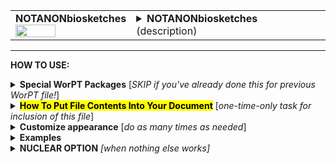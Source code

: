 <!--------------------------------------
   SCREEN SHOT
--------------------------------------->
<table>
<tr>
<td>
<font size="3"><b>NOTANONbiosketches</b></font>
<br>
<img src="https://lh3.googleusercontent.com/d/1f3XxoAT5680nxNbcwWk4uifOvXdytuUh" width=60%>
</td>
<td>
<details>
<summary><b>NOTANONbiosketches</b> (description)</summary>
<b>NOTANONbiosketches</b> is NOT a table, but rather a tex file containing a short (1-page) CV for each team member who is indicated as needing to have a biosketch on the PERSONNEL & FTE page. If the box is checked under "bio sketch?" column for a person, then that person's bio sketch will be generated and included as part of this file. All biosketches are formatted to have a consistant appearance.  The information for this file is extracted from each person's individual WorPT biosketch google sheet. Checked boxes in that sheet indicate what publications and awards to mention, etc., customizing for this particular proposal. The NOTANONbiosketches WorPT file can serve as the "bio sketches" section of your proposal.<br>
NOTE: Biosketch files should be kept up-to-date so that the information that is extracted for both the current/pending and bio-sketch
sections of a proposal have valid and current information.
</details>
</td>
</tr>
</table>
<hr>

<!--------------------------------------
   HOW TO USE
--------------------------------------->
<b>HOW TO USE:</b>

<!-- - - - - - - - - - - - - - - - - - - - - - - - - - - - 
             Special Packages
- - - - - - - - - - - - - - - - - - - - - - - - - - - - -->
<details>
<summary><b>Special WorPT Packages</b> [<i>SKIP if you've already done this for previous WorPT file!</i>]</summary>
Copy/paste the special packages in preamble of your document, if you haven't done so previously. (see https://github.com/pmarcum/WorPT-Work-Plan-Tool-4-proposals/blob/main/latexTableTemplates/WorPTpackages/readme.md for more info).
</details>

<!-- - - - - - - - - - - - - - - - - - - - - - - - - - - - 
             Putting File Contents Into Document
- - - - - - - - - - - - - - - - - - - - - - - - - - - - -->
<details>
<summary><mark><b>How To Put File Contents Into Your Document</b></mark> [<i>one-time-only task for inclusion of this file</i>]</summary> 
<ol>
<li>COPY the lines in the code block below, then</li>
<li>PASTE into your document WHERE you want the content to appear, then</li>
<li>MODIFY the editable lines you just pasted in your document as needed. The lines that may be edited (or even deleted altogether if not wanted) are indicated by highlight below. </li><br>
Refer to <b>Customizations</b> section below to add personal preferences in the gap between \expinput and \begin{NOTANONbiosketches} lines below.
</ol>
   
<pre><code>
\newpage          % [optional] (could instead use \clearpage, or comment out)
\expinput{<mark>do_NOT_manually_edit</mark>/NOTANONbiosketches} % reset file parameters


\begin{NOTANONbiosketches}
\end{NOTANONbiosketches}  
</code></pre>

</details>

<!-- - - - - - - - - - - - - - - - - - - - - - - - - - - - 
             Customizations
- - - - - - - - - - - - - - - - - - - - - - - - - - - - -->
<details>
<summary><b>Customize appearance</b> [<i>do as many times as needed</i>]</summary>
The default settings for this file produce a nice-looking bio-sketch section without any additional manual manipulation, so you probably won't have to do any customization for this file. But if desired, you can change colors, font style and spacing using additional lines that are copy/pasted into your document. Specifically: 
<ol>
<li>COPY any or all lines in the code block below that are related to the formatting parameter that you want to edit. The lines below show default values. You will edit those values to make desired changes.</li>
<li>PASTE the copied lines into your document at the "% Put customizations for NOTANONbiosketches HERE" line in the code that you copy/pasted in Step 2. Most importantly, the desired formatting lines should be pasted somewhere <b>between</b> the \include{do_NOT_manually_edit/NOTANONbiosketches} and \begin{NOTANONbiosketches} lines. </li>
<li>EDIT the pasted lines in your document, as desired.</li>
NOTE: The lines are grouped into categories to help you locate what you need. You can PICK AND CHOOSE the lines you want to paste into your document; you do not have to copy/paste all of the lines below (unless noted) and do not have to copy all lines within a group.<br>
<i>Highlights indicate what parts of the commands can be edited without breaking your LaTeX code.</i><br>
You can just comment out your added lines and recompile the document, if you want to return to default values.
</ol>

<!-- . . . . . . . . . . . . . . . . . . . . . . . . . . . . . . . .
                              Options   
<!-- . . . . . . . . . . . . . . . . . . . . . . . . . . . . . . -->
<table>
<tr>
<td><b>Font color and fontstyle</b></td>
<td><pre><code>
\def\NameColor{<mark>Blue</mark>} % font color of name/role at top of biosketch
\def\NameSize{<mark>\large</mark>}             % font size of name/role
\def\NameFontstyle#1{<mark>\textbf</mark>{#1}}  % boldface name/role
\def\LabelFontstyle#1{<mark>\textbf</mark>{#1}} % boldface "Education",... labels
</code></pre>
<details>
<summary>reference image</summary>
<img src="https://lh3.googleusercontent.com/d/1vt_FwYDfmmGgSDPFmmYpQbH4EDXOExaN" width=30%>
</details>
</td>
</tr>
   
<tr>
<td><b>Table compactness</b></td>
<td><pre><code>
\def\SectionSpacing{\par \vspace{<mark>-0.5em</mark>}} % vertical spacing bet/ categories
</code></pre>
<details>
<summary>reference image</summary>
<img src="https://lh3.googleusercontent.com/d/1TxGBbXY86Dwx5aXcPwpQC0dHzUr6diaV" width=30%>
</td>
</details>
</tr>

<tr>
<td><b>Symbol choice for publication list</b></td>
<td><pre><code>
\def\PubSym{<mark>\scriptsize{$\bullet$}{\hspace{-0.3em}}</mark>} % symbol in front of pubs
</code></pre>
<details>
<summary>reference image</summary>
<img src="https://lh3.googleusercontent.com/d/1ej8_jQPTlaiychgpRTfm32jH-gesh0Vl" width=30%>
</details>
</td>
</tr>
</table>
</details>

<!--------------------------------------
   EXAMPLES 
--------------------------------------->
<details>
<summary><b>Examples</b></summary>
The below is an example of how one can change the appearance of the contents within a LaTeX document. After copy/pasting the code to incorporate the file contents into my document, I decided to change the color of the names from the default blue color, to Black and also to italicize the names. I copy/pasted the 2 formatting lines that control these items and then edited my preferences. Here is a peek at what my LaTeX document looks like:  

<!--     INSERT IMAGE -->

NOTE: To return to default values, all I have to do is comment-out (put a "%" at the line's beginning) the "\def" formatting lines that I pasted. 
</details>

<!--------------------------------------
   NUCLEAR OPTION 
--------------------------------------->
<details>
<summary><b>NUCLEAR OPTION</b> <i>[when nothing else works]</i></summary>
If you just cannot get the table to look like you want it to look, you can always copy/paste the entire NOTANONbiosketches.tex file that appears in the WorPT subfolder, into your document, and then edit at-will.  Some of the WorPT files involve complicated LaTeX code, so be sure that you have a good mastery of LaTeX and know what you are doing before implementing this option!
</details>
